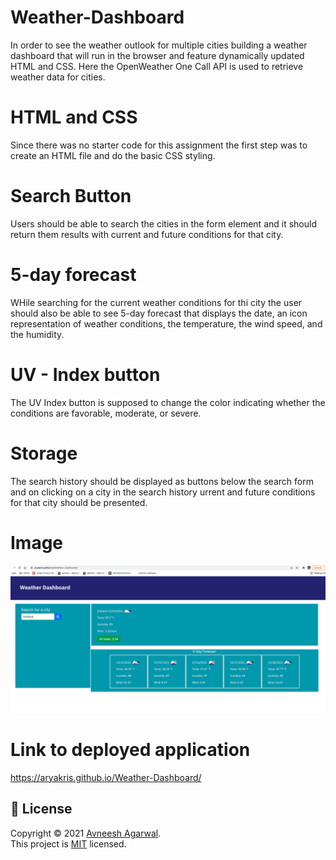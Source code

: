# Weather-Dashboard
In order  to see the weather outlook for multiple cities building a weather dashboard that will run in the browser and feature dynamically updated HTML and CSS. Here the OpenWeather One Call API is used to retrieve weather data for cities. 

# HTML and CSS
Since there was no starter code for this assignment the first step was to create an HTML file and do the basic CSS styling. 

# Search Button
Users should be able to search the cities in the form element and it should return them results with current and future conditions for that city.

# 5-day forecast
WHile searching for the current weather conditions for thi city the user should also be able to see 5-day forecast that displays the date, an icon representation of weather conditions, the temperature, the wind speed, and the humidity.

# UV - Index button
The UV Index button is supposed to change the color indicating whether the conditions are favorable, moderate, or severe.

# Storage
The search history should be displayed as buttons below the search form and on clicking on a city in the search history urrent and future conditions for that city should be presented. 

# Image 

![alt text](https://github.com/AryaKris/Weather-Dashboard/blob/main/Screen%20Shot%202021-12-13%20at%2011.11.55.png)

# Link to deployed application 
https://aryakris.github.io/Weather-Dashboard/

## 📝 License

Copyright © 2021 [Avneesh Agarwal](https://github.com/AryaKris). <br />
This project is [MIT](https://github.com/avneesh0612/next-progress-bar/blob/main/LICENSE) licensed.

